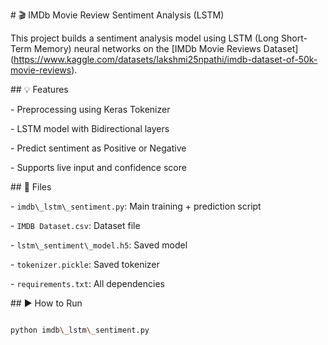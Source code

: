 \# 🎬 IMDb Movie Review Sentiment Analysis (LSTM)



This project builds a sentiment analysis model using LSTM (Long Short-Term Memory) neural networks on the \[IMDb Movie Reviews Dataset](https://www.kaggle.com/datasets/lakshmi25npathi/imdb-dataset-of-50k-movie-reviews).



\## 💡 Features

\- Preprocessing using Keras Tokenizer

\- LSTM model with Bidirectional layers

\- Predict sentiment as Positive or Negative

\- Supports live input and confidence score



\## 📁 Files

\- `imdb\_lstm\_sentiment.py`: Main training + prediction script

\- `IMDB Dataset.csv`: Dataset file

\- `lstm\_sentiment\_model.h5`: Saved model

\- `tokenizer.pickle`: Saved tokenizer

\- `requirements.txt`: All dependencies



\## ▶️ How to Run

```bash

python imdb\_lstm\_sentiment.py



